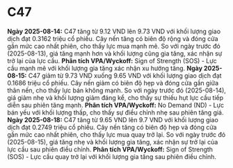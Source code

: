 # C47

**Ngày 2025-08-14:** C47 tăng từ 9.12 VND lên 9.73 VND với khối lượng giao dịch đạt 0.3162 triệu cổ phiếu. Cây nến tăng có biên độ rộng và đóng cửa gần mức cao nhất phiên, cho thấy lực mua mạnh mẽ. So với ngày trước đó (2025-08-13), giá tăng mạnh hơn và khối lượng cũng gia tăng, xác nhận sự trở lại của lực cầu. **Phân tích VPA/Wyckoff:** Sign of Strength (SOS) - Lực cầu mạnh mẽ với khối lượng gia tăng xác nhận xu hướng tăng.
**Ngày 2025-08-15:** C47 giảm từ 9.73 VND xuống 9.65 VND với khối lượng giao dịch đạt 0.1686 triệu cổ phiếu. Cây nến giảm có biên độ hẹp và đóng cửa gần giữa thân nến, cho thấy lực bán không mạnh. So với ngày trước đó (2025-08-14), giá giảm nhẹ và khối lượng giảm đáng kể, cho thấy sự thiếu hụt lực cầu tiếp diễn sau phiên tăng mạnh. **Phân tích VPA/Wyckoff:** No Demand (ND) - Lực bán yếu với khối lượng thấp, cho thấy sự điều chỉnh nhẹ sau phiên tăng giá.
**Ngày 2025-08-18:** C47 tăng từ 9.65 VND lên 9.7 VND với khối lượng giao dịch đạt 0.2749 triệu cổ phiếu. Cây nến tăng có biên độ hẹp và đóng cửa gần mức cao nhất phiên, cho thấy lực mua quay trở lại. So với ngày trước đó (2025-08-15), giá tăng nhẹ và khối lượng gia tăng, xác nhận sự trở lại của lực cầu sau phiên điều chỉnh. **Phân tích VPA/Wyckoff:** Sign of Strength (SOS) - Lực cầu quay trở lại với khối lượng gia tăng sau phiên điều chỉnh.
